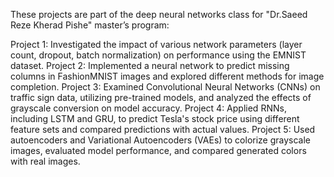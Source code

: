 These projects are part of the deep neural networks class for "Dr.Saeed Reze Kherad Pishe" master’s program:

Project 1: Investigated the impact of various network parameters (layer count, dropout, batch normalization) on performance using the EMNIST dataset.
Project 2: Implemented a neural network to predict missing columns in FashionMNIST images and explored different methods for image completion.
Project 3: Examined Convolutional Neural Networks (CNNs) on traffic sign data, utilizing pre-trained models, and analyzed the effects of grayscale conversion on model accuracy.
Project 4: Applied RNNs, including LSTM and GRU, to predict Tesla's stock price using different feature sets and compared predictions with actual values.
Project 5: Used autoencoders and Variational Autoencoders (VAEs) to colorize grayscale images, evaluated model performance, and compared generated colors with real images.
